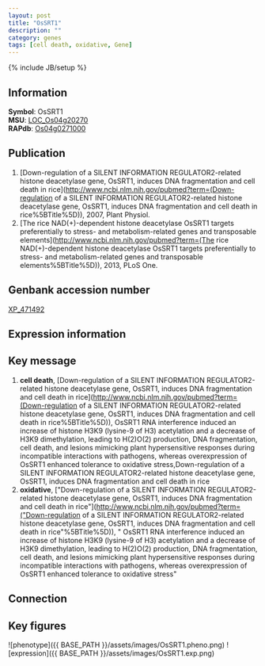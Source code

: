 ```yaml
---
layout: post
title: "OsSRT1"
description: ""
category: genes
tags: [cell death, oxidative, Gene]
---
```

{% include JB/setup %}

## Information
__Symbol__: OsSRT1  
__MSU__: [LOC_Os04g20270](http://rice.plantbiology.msu.edu/cgi-bin/ORF_infopage.cgi?orf=LOC_Os04g20270)  
__RAPdb__: [Os04g0271000](http://rapdb.dna.affrc.go.jp/viewer/gbrowse_details/irgsp1?name=Os04g0271000)  

## Publication
1. [Down-regulation of a SILENT INFORMATION REGULATOR2-related histone deacetylase gene, OsSRT1, induces DNA fragmentation and cell death in rice](http://www.ncbi.nlm.nih.gov/pubmed?term=(Down-regulation of a SILENT INFORMATION REGULATOR2-related histone deacetylase gene, OsSRT1, induces DNA fragmentation and cell death in rice%5BTitle%5D)), 2007, Plant Physiol.
2. [The rice NAD(+)-dependent histone deacetylase OsSRT1 targets preferentially to stress- and metabolism-related genes and transposable elements](http://www.ncbi.nlm.nih.gov/pubmed?term=(The rice NAD(+)-dependent histone deacetylase OsSRT1 targets preferentially to stress- and metabolism-related genes and transposable elements%5BTitle%5D)), 2013, PLoS One.

## Genbank accession number
[XP_471492](http://www.ncbi.nlm.nih.gov/nuccore/XP_471492)

## Expression information

## Key message
1. __cell death__, [Down-regulation of a SILENT INFORMATION REGULATOR2-related histone deacetylase gene, OsSRT1, induces DNA fragmentation and cell death in rice](http://www.ncbi.nlm.nih.gov/pubmed?term=(Down-regulation of a SILENT INFORMATION REGULATOR2-related histone deacetylase gene, OsSRT1, induces DNA fragmentation and cell death in rice%5BTitle%5D)),  OsSRT1 RNA interference induced an increase of histone H3K9 (lysine-9 of H3) acetylation and a decrease of H3K9 dimethylation, leading to H(2)O(2) production, DNA fragmentation, cell death, and lesions mimicking plant hypersensitive responses during incompatible interactions with pathogens, whereas overexpression of OsSRT1 enhanced tolerance to oxidative stress,Down-regulation of a SILENT INFORMATION REGULATOR2-related histone deacetylase gene, OsSRT1, induces DNA fragmentation and cell death in rice
2. __oxidative__, ["Down-regulation of a SILENT INFORMATION REGULATOR2-related histone deacetylase gene, OsSRT1, induces DNA fragmentation and cell death in rice"](http://www.ncbi.nlm.nih.gov/pubmed?term=("Down-regulation of a SILENT INFORMATION REGULATOR2-related histone deacetylase gene, OsSRT1, induces DNA fragmentation and cell death in rice"%5BTitle%5D)), " OsSRT1 RNA interference induced an increase of histone H3K9 (lysine-9 of H3) acetylation and a decrease of H3K9 dimethylation, leading to H(2)O(2) production, DNA fragmentation, cell death, and lesions mimicking plant hypersensitive responses during incompatible interactions with pathogens, whereas overexpression of OsSRT1 enhanced tolerance to oxidative stress"

## Connection

## Key figures
![phenotype]({{ BASE_PATH }}/assets/images/OsSRT1.pheno.png)
![expression]({{ BASE_PATH }}/assets/images/OsSRT1.exp.png)


